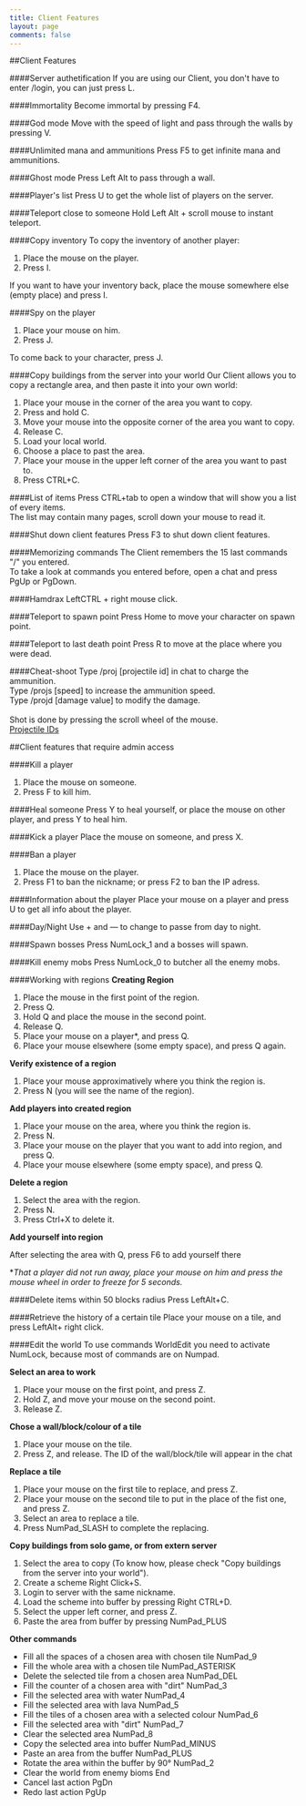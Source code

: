 ```yaml
---
title: Client Features
layout: page
comments: false
---
```


##Client Features

####Server authetification
If you are using our Client, you don't have to enter /login, you can just press L.

####Immortality
Become immortal by pressing F4.

####God mode
Move with the speed of light and pass through the walls by pressing V.
 
####Unlimited mana and ammunitions
Press F5 to get infinite mana and ammunitions.

####Ghost mode
Press Left Alt to pass through a wall.

####Player's list
Press U to get the whole list of players on the server.

####Teleport close to someone
Hold Left Alt + scroll mouse to instant teleport.

####Copy inventory
To copy the inventory of another player:

1. Place the mouse on the player.
2. Press I.

If you want to have your inventory back, place the mouse somewhere else (empty place) and press I.<br /> 

####Spy on the player
1. Place your mouse on him.
2. Press J.

To come back to your character, press J.

####Copy buildings from the server into your world
Our Client allows you to copy a rectangle area, and then paste it into your own world:

1. Place your mouse in the corner of the area you want to copy.
2. Press and hold C.
3. Move your mouse into the opposite corner of the area you want to copy.
4. Release C.
5. Load your local world.
6. Choose a place to past the area.
7. Place your mouse in the upper left corner of the area you want to past to.
8. Press CTRL+C.

####List of items
Press CTRL+tab to open a window that will show you a list of every items.<br /> The list may contain many pages, scroll down your mouse to read it.

####Shut down сlient features
Press F3 to shut down сlient features.

####Memorizing commands
The Client remembers the 15 last commands "/" you entered.<br /> To take a look at commands you entered before, open a chat and press PgUp or PgDown.

####Hamdrax
LeftCTRL + right mouse click.

####Teleport to spawn point
Press Home to move your character on spawn point.

####Teleport to last death point
Press R to move at the place where you were dead.

####Cheat-shoot
Type /proj [projectile id] in chat to charge the ammunition.<br />Type /projs [speed] to increase the ammunition speed.<br />Type /projd [damage value] to modify the damage.<br /><br />
Shot is done by pressing the scroll wheel of the mouse.<br /> <a href="http://terraria.gamepedia.com/Projectile_IDs" title="Projectile IDs" target="_blank"  rel="nofollow" >Projectile IDs</a>

##Client features that require admin access

####Kill a player
1. Place the mouse on someone.
2. Press F to kill him.

####Heal someone
Press Y to heal yourself, or place the mouse on other player, and press Y to heal him.

####Kick a player
Place the mouse on someone, and press X.

####Ban a player
1. Place the mouse on the player.
2. Press F1 to ban the nickname; or press F2 to ban the IP adress.

####Information about the player
Place your mouse on a player and press U to get all info about the player.

####Day/Night
Use + and — to change to passe from day to night.

####Spawn bosses
Press NumLock_1 and a bosses will spawn.

####Kill enemy mobs
Press NumLock_0 to butcher all the enemy mobs.

####Working with regions
**Creating Region**

1. Place the mouse in the first point of the region.
2. Press Q.
3. Hold Q and place the mouse in the second point.
4. Release Q.
5. Place your mouse on a player*, and press Q.
6. Place your mouse elsewhere (some empty space), and press Q again.

**Verify existence of a region**

1. Place your mouse approximatively where you think the region is.
2. Press N (you will see the name of the region).

**Add players into created region**

1. Place your mouse on the area, where you think the region is.
2. Press N.
3. Place your mouse on the player that you want to add into region, and press Q.
4. Place your mouse elsewhere (some empty space), and press Q.

**Delete a region**

1. Select the area with the region.
2. Press N.
3. Press Ctrl+X to delete it.

**Add yourself into region**

After selecting the area with Q, press F6 to add yourself there

**That a player did not run away, place your mouse on him and press the mouse wheel in order to freeze for 5 seconds.*

####Delete items within 50 blocks radius
Press LeftAlt+C.

####Retrieve the history of a certain tile
Place your mouse on a tile, and press LeftAlt+ right click.

####Edit the world
To use commands WorldEdit you need to activate NumLock, because most of commands are on Numpad.

**Select an area to work**

1. Place your mouse on the first point, and press Z.
2. Hold Z, and move your mouse on the second point.
3. Release Z.

**Chose a wall/block/colour of a tile**

1. Place your mouse on the tile.
2. Press Z, and release. The ID of the wall/block/tile will appear in the chat

**Replace a tile**

1. Place your mouse on the first tile to replace, and press Z.
2. Place your mouse on the second tile to put in the place of the fist one, and press Z.
3. Select an area to replace a tile.
4. Press NumPad_SLASH to complete the replacing.

**Copy buildings from solo game, or from extern server**

1. Select the area to copy (To know how, please check "Copy buildings from the server into your world").
2. Create a scheme Right Click+S.
3. Login to server with the same nickname.
4. Load the scheme into buffer by pressing Right CTRL+D.
5. Select the upper left corner, and press Z.
6. Paste the area from buffer by pressing NumPad_PLUS

**Other commands**

* Fill all the spaces of a chosen area with chosen tile NumPad_9
* Fill the whole area with a chosen tile NumPad_ASTERISK
* Delete the selected tile from a chosen area NumPad_DEL
* Fill the counter of a chosen area with "dirt" NumPad_3
* Fill the selected area with water NumPad_4
* Fill the selected area with lava NumPad_5
* Fill the tiles of a chosen area with a selected colour NumPad_6
* Fill the selected area with "dirt" NumPad_7
* Clear the selected area NumPad_8
* Copy the selected area into buffer NumPad_MINUS
* Paste an area from the buffer NumPad_PLUS
* Rotate the area within the buffer by 90° NumPad_2
* Clear the world from enemy bioms End
* Cancel last action PgDn
* Redo last action PgUp
